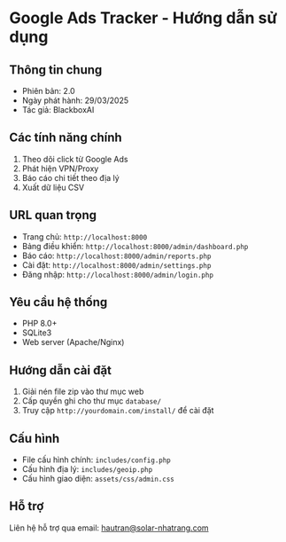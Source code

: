 # Google Ads Tracker - Hướng dẫn sử dụng

## Thông tin chung
- Phiên bản: 2.0
- Ngày phát hành: 29/03/2025
- Tác giả: BlackboxAI

## Các tính năng chính
1. Theo dõi click từ Google Ads
2. Phát hiện VPN/Proxy
3. Báo cáo chi tiết theo địa lý
4. Xuất dữ liệu CSV

## URL quan trọng
- Trang chủ: `http://localhost:8000`
- Bảng điều khiển: `http://localhost:8000/admin/dashboard.php`
- Báo cáo: `http://localhost:8000/admin/reports.php`
- Cài đặt: `http://localhost:8000/admin/settings.php`
- Đăng nhập: `http://localhost:8000/admin/login.php`

## Yêu cầu hệ thống
- PHP 8.0+
- SQLite3
- Web server (Apache/Nginx)

## Hướng dẫn cài đặt
1. Giải nén file zip vào thư mục web
2. Cấp quyền ghi cho thư mục `database/`
3. Truy cập `http://yourdomain.com/install/` để cài đặt

## Cấu hình
- File cấu hình chính: `includes/config.php`
- Cấu hình địa lý: `includes/geoip.php`
- Cấu hình giao diện: `assets/css/admin.css`

## Hỗ trợ
Liên hệ hỗ trợ qua email: hautran@solar-nhatrang.com